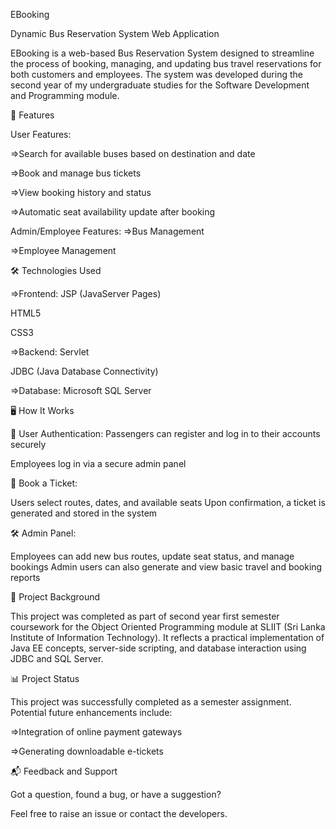 EBooking

Dynamic Bus Reservation System Web Application

EBooking is a web-based Bus Reservation System designed to streamline the process of booking, managing, and updating bus travel reservations for both customers and employees. The system was developed during the second year of my undergraduate studies for the Software Development and Programming module.

📌 Features

User Features:

=>Search for available buses based on destination and date

=>Book and manage bus tickets

=>View booking history and status

=>Automatic seat availability update after booking


Admin/Employee Features:
=>Bus Management

=>Employee Management


🛠 Technologies Used

=>Frontend:
JSP (JavaServer Pages)

HTML5

CSS3

=>Backend:
Servlet

JDBC (Java Database Connectivity)

=>Database:
Microsoft SQL Server


🖥 How It Works

🔐 User Authentication:
Passengers can register and log in to their accounts securely

Employees log in via a secure admin panel


🚌 Book a Ticket:

Users select routes, dates, and available seats
Upon confirmation, a ticket is generated and stored in the system


🛠 Admin Panel:

Employees can add new bus routes, update seat status, and manage bookings
Admin users can also generate and view basic travel and booking reports


🏫 Project Background

This project was completed as part of second year first semester coursework for the Object Oriented Programming module at SLIIT (Sri Lanka Institute of Information Technology). It reflects a practical implementation of Java EE concepts, server-side scripting, and database interaction using JDBC and SQL Server.


📊 Project Status

This project was successfully completed as a semester assignment. Potential future enhancements include:

=>Integration of online payment gateways

=>Generating downloadable e-tickets


📬 Feedback and Support

Got a question, found a bug, or have a suggestion?

Feel free to raise an issue or contact the developers.
